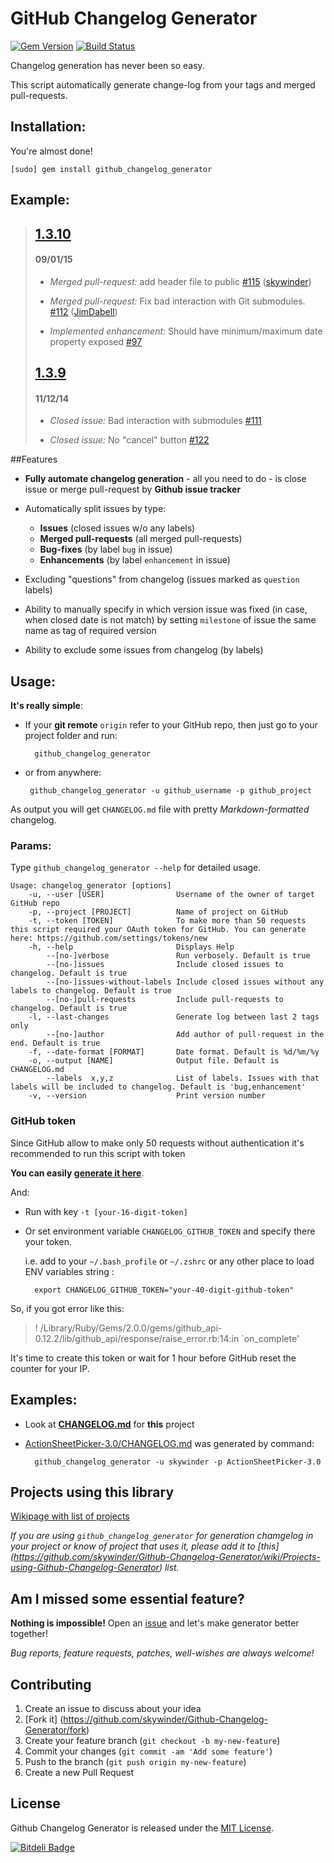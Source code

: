 GitHub Changelog Generator
==================

[![Gem Version](https://badge.fury.io/rb/github_changelog_generator.svg)](http://badge.fury.io/rb/github_changelog_generator)
[![Build Status](https://travis-ci.org/skywinder/Github-Changelog-Generator.svg?branch=master)](https://travis-ci.org/skywinder/Github-Changelog-Generator)

Changelog generation has never been so easy.

This script automatically generate change-log from your tags and merged pull-requests.

## Installation:
You're almost done!

	[sudo] gem install github_changelog_generator

## Example:

> ## [1.3.10](https://github.com/skywinder/ActionSheetPicker-3.0/tree/1.3.10)
> #### 09/01/15
> - *Merged pull-request:* add header file to public [\#115](https://github.com/skywinder/ActionSheetPicker-3.0/pull/115)
> ([skywinder](https://github.com/skywinder))
> 
> - *Merged pull-request:* Fix bad interaction with Git submodules.
> [\#112](https://github.com/skywinder/ActionSheetPicker-3.0/pull/112)
> ([JimDabell](https://github.com/JimDabell))
> 
> - *Implemented enhancement:* Should have minimum/maximum date property exposed
> [\#97](https://github.com/skywinder/ActionSheetPicker-3.0/issues/97)
> 
> ## [1.3.9](https://github.com/skywinder/ActionSheetPicker-3.0/tree/1.3.9)
> #### 11/12/14
> - *Closed issue:* Bad interaction with submodules [\#111](https://github.com/skywinder/ActionSheetPicker-3.0/issues/111)
> 
> - *Closed issue:* No "cancel" button [\#122](https://github.com/skywinder/ActionSheetPicker-3.0/issues/122)


##Features

- **Fully automate changelog generation** - all you need to do - is close issue or merge pull-request by **Github issue tracker**
- Automatically split issues by type:
    - 	**Issues** (closed issues w/o any labels)
    - **Merged pull-requests** (all merged pull-requests)
    - **Bug-fixes** (by label `bug` in issue)
    - **Enhancements** (by label `enhancement` in issue)

- Excluding "questions" from changelog (issues marked as `question` labels)
- Ability to manually specify in which version issue was fixed (in case, when closed date is not match) by setting `milestone` of issue the same name as tag of  required version
- Ability to exclude some issues from changelog (by labels)

## Usage:
**It's really simple**: 

- If your **git remote** `origin` refer to your GitHub repo, then just go to your project folder and run:

		github_changelog_generator

-  or from anywhere:

		github_changelog_generator -u github_username -p github_project
     
As output you will get `CHANGELOG.md` file with pretty *Markdown-formatted* changelog.

### Params:
Type `github_changelog_generator --help` for detailed usage.

    Usage: changelog_generator [options]
        -u, --user [USER]                Username of the owner of target GitHub repo
        -p, --project [PROJECT]          Name of project on GitHub
        -t, --token [TOKEN]              To make more than 50 requests this script required your OAuth token for GitHub. You can generate here: https://github.com/settings/tokens/new
        -h, --help                       Displays Help
            --[no-]verbose               Run verbosely. Default is true
            --[no-]issues                Include closed issues to changelog. Default is true
            --[no-]issues-without-labels Include closed issues without any labels to changelog. Default is true
            --[no-]pull-requests         Include pull-requests to changelog. Default is true
        -l, --last-changes               Generate log between last 2 tags only
            --[no-]author                Add author of pull-request in the end. Default is true
        -f, --date-format [FORMAT]       Date format. Default is %d/%m/%y
        -o, --output [NAME]              Output file. Default is CHANGELOG.md
            --labels  x,y,z              List of labels. Issues with that labels will be included to changelog. Default is 'bug,enhancement'
        -v, --version                    Print version number


### GitHub token

Since GitHub allow to make only 50 requests without authentication it's recommended to run this script with token

**You can easily [generate it here](https://github.com/settings/applications)**.

And:

- Run with key `-t [your-16-digit-token]` 
- Or set environment variable `CHANGELOG_GITHUB_TOKEN` and specify there your token. 
 		
	i.e. add to your `~/.bash_profile` or `~/.zshrc` or any other place to load ENV variables string :

        export CHANGELOG_GITHUB_TOKEN="your-40-digit-github-token"

So, if you got error like this:
>! /Library/Ruby/Gems/2.0.0/gems/github_api-0.12.2/lib/github_api/response/raise_error.rb:14:in `on_complete'

It's time to create this token or wait for 1 hour before GitHub reset the counter for your IP.

## Examples:

- Look at **[CHANGELOG.md](https://github.com/skywinder/Github-Changelog-Generator/blob/master/CHANGELOG.md)** for **this** project
- [ActionSheetPicker-3.0/CHANGELOG.md](https://github.com/skywinder/ActionSheetPicker-3.0/blob/master/CHANGELOG.md)  was generated by command:

		github_changelog_generator -u skywinder -p ActionSheetPicker-3.0


## Projects using this library
[Wikipage with list of projects](https://github.com/skywinder/Github-Changelog-Generator/wiki/Projects-using-Github-Changelog-Generator) 

*If you are using `github_changelog_generator` for generation chamgelog in your project or know of project that uses it, please add it to [this] (https://github.com/skywinder/Github-Changelog-Generator/wiki/Projects-using-Github-Changelog-Generator) list.*

## Am I missed some essential feature?

**Nothing is impossible!** Open an [issue](https://github.com/skywinder/Github-Changelog-Generator/issues/new) and let's make generator better together!

*Bug reports, feature requests, patches, well-wishes are always welcome!*

## Contributing

1. Create an issue to discuss about your idea
2. [Fork it] (https://github.com/skywinder/Github-Changelog-Generator/fork)
3. Create your feature branch (`git checkout -b my-new-feature`)
4. Commit your changes (`git commit -am 'Add some feature'`)
5. Push to the branch (`git push origin my-new-feature`)
6. Create a new Pull Request

## License

Github Changelog Generator is released under the [MIT License](http://www.opensource.org/licenses/MIT).


[![Bitdeli Badge](https://d2weczhvl823v0.cloudfront.net/skywinder/github-changelog-generator/trend.png)](https://bitdeli.com/free "Bitdeli Badge")

